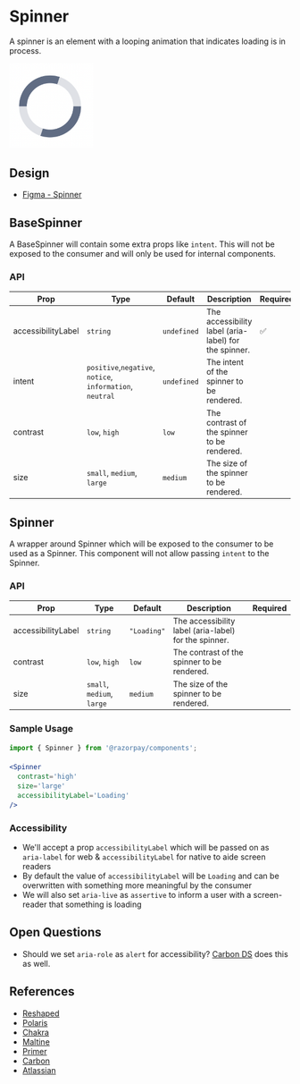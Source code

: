 # Spinner <!-- omit in toc -->
A spinner is an element with a looping animation that indicates loading is in process.

<img src="./spinner-thumbnail.png" width="150" />

## Design
- [Figma - Spinner](https://www.figma.com/file/jubmQL9Z8V7881ayUD95ps/Blade---Payment-Light?node-id=14825%3A203592)


## BaseSpinner
A BaseSpinner will contain some extra props like `intent`. This will not be exposed to the consumer and will only be used for internal components.

### API

| Prop | Type | Default | Description | Required |
|---|---|---|---|---|
| accessibilityLabel | `string` | `undefined` | The accessibility label (aria-label) for the spinner. | ✅ |
| intent | `positive`,`negative`, `notice`, `information`, `neutral` | `undefined` | The intent of the spinner to be rendered. |  |
| contrast | `low`, `high` | `low` | The contrast of the spinner to be rendered. |  |
| size | `small`, `medium`, `large` | `medium` | The size of the spinner to be rendered. |  |


## Spinner
A wrapper around Spinner which will be exposed to the consumer to be used as a Spinner. This component will not allow passing `intent` to the Spinner.

### API

| Prop | Type | Default | Description | Required |
|---|---|---|---|---|
| accessibilityLabel | `string` | `"Loading"` | The accessibility label (aria-label) for the spinner. |
| contrast | `low`, `high` | `low` | The contrast of the spinner to be rendered. |  |
| size | `small`, `medium`, `large` | `medium` | The size of the spinner to be rendered. |  |

### Sample Usage
```jsx
import { Spinner } from '@razorpay/components';

<Spinner
  contrast='high'
  size='large' 
  accessibilityLabel='Loading'
/>
```

### Accessibility
- We'll accept a prop `accessibilityLabel` which will be passed on as `aria-label` for web & `accessibilityLabel` for native to aide screen readers
- By default the value of `accessibilityLabel` will be `Loading` and can be overwritten with something more meaningful by the consumer
- We will also set `aria-live` as `assertive` to inform a user with a screen-reader that something is loading


## Open Questions
- Should we set `aria-role` as `alert` for accessibility? [Carbon DS](https://carbondesignsystem.com/components/loading/accessibility#how-it-works) does this as well.


## References
- [Reshaped](https://reshaped.so/content/docs/components/loader)
- [Polaris](https://polaris.shopify.com/components/spinner)
- [Chakra](https://chakra-ui.com/docs/components/spinner/usage/)
- [Maltine](https://mantine.dev/core/loader/)
- [Primer](https://primer.style/react/Spinner)
- [Carbon](https://carbondesignsystem.com/components/loading/usage/)
- [Atlassian](https://atlassian.design/components/spinner)
